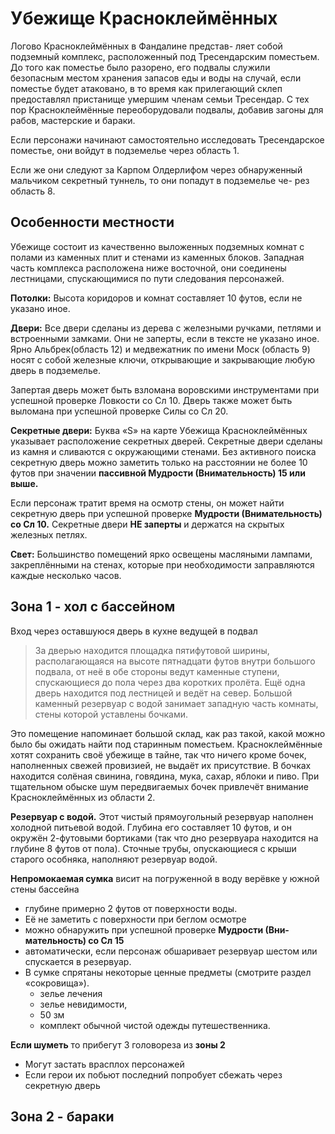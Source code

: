 # Убежище Красноклеймённых
Логово Красноклеймённых в Фандалине представ- ляет собой подземный комплекс, расположенный под Тресендарским поместьем.
До того как поместье было разорено, его подвалы служили безопасным местом хранения запасов еды и воды на случай, 
если поместье будет атаковано, в то время как прилегающий склеп предоставлял пристанище умершим членам семьи Тресендар.
С тех пор Красноклеймённые переоборудовали подвалы, добавив загоны для рабов, мастерские и бараки.

Если персонажи начинают самостоятельно исследовать Тресендарское поместье, они войдут в подземелье через область 1.

Если же они следуют за Карпом Олдерлифом через обнаруженный мальчиком секретный туннель, то они попадут в подземелье че- рез область 8.

## Особенности местности
Убежище состоит из качественно выложенных подземных комнат с полами из каменных плит и стенами из каменных блоков.
Западная часть комплекса расположена ниже восточной, они соединены лестницами, спускающимися по пути следования персонажей.

**Потолки:** Высота коридоров и комнат составляет 10 футов, если не указано иное.

**Двери:** Все двери сделаны из дерева с железными ручками, петлями и встроенными замками. Они не заперты, если в тексте не указано иное.
Ярно Альбрек(область 12) и медвежатник по имени Моск (область 9) носят с собой железные ключи, открывающие и закрывающие любую дверь в подземелье.

Запертая дверь может быть взломана воровскими инструментами при успешной проверке Ловкости со Сл 10.
Дверь также может быть выломана при успешной проверке Силы со Сл 20.

**Секретные двери:** Буква «S» на карте Убежища Красноклеймённых указывает расположение секретных дверей.
Секретные двери сделаны из камня и сливаются с окружающими стенами.
Без активного поиска секретную дверь можно заметить только на расстоянии не более 10 футов при значении **пассивной Мудрости (Внимательность) 15 или выше.**

Если персонаж тратит время на осмотр стены, он может найти секретную дверь при успешной проверке **Мудрости (Внимательность) со Сл 10.**
Секретные двери **НЕ заперты** и держатся на скрытых железных петлях.

**Свет:** Большинство помещений ярко освещены масляными лампами, закреплёнными на стенах, которые при необходимости заправляются каждые несколько часов.

## Зона 1 - хол с бассейном
Вход через оставшуюся дверь в кухне ведущей в подвал

> За дверью находится площадка пятифутовой ширины, располагающаяся на высоте пятнадцати футов внутри большого подвала, от неё в обе стороны ведут каменные ступени, спускающиеся до пола через два коротких пролёта.
> Ещё одна дверь находится под лестницей и ведёт на север. Большой каменный резервуар с водой занимает западную часть комнаты, стены которой уставлены бочками.

Это помещение напоминает большой склад, как раз такой, какой можно было бы ожидать найти под старинным поместьем.
Красноклеймённые хотят сохранить своё убежище в тайне, так что ничего кроме бочек, наполненных свежей провизией, не выдаёт их присутствие.
В бочках находится солёная свинина, говядина, мука, сахар, яблоки и пиво.
При тщательном обыске шум передвигаемых бочек привлечёт внимание Красноклеймённых из области 2.

**Резервуар с водой.** Этот чистый прямоугольный резервуар наполнен холодной питьевой водой.
Глубина его составляет 10 футов, и он окружён 2-футовыми бортиками (так что дно резервуара находится на глубине 8 футов от пола).
Сточные трубы, опускающиеся с крыши старого особняка, наполняют резервуар водой.

**Непромокаемая сумка** висит на погруженной в воду верёвке у южной стены бассейна
* глубине примерно 2 футов от поверхности воды.
* Её не заметить с поверхности при беглом осмотре
* можно обнаружить при успешной проверке **Мудрости (Вни-мательность) со Сл 15**
* автоматически, если персонаж обшаривает резервуар шестом или спускается в резервуар.
* В сумке спрятаны некоторые ценные предметы (смотрите раздел «сокровища»).
  * зелье лечения 
  * зелье невидимости, 
  * 50 зм 
  * комплект обычной чистой одежды путешественника.

**Если шуметь** то прибегут 3 головореза из **зоны 2**
* Могут застать врасплох персонажей
* Если герои их побьют последний попробует сбежать через секретную дверь

## Зона 2 - бараки